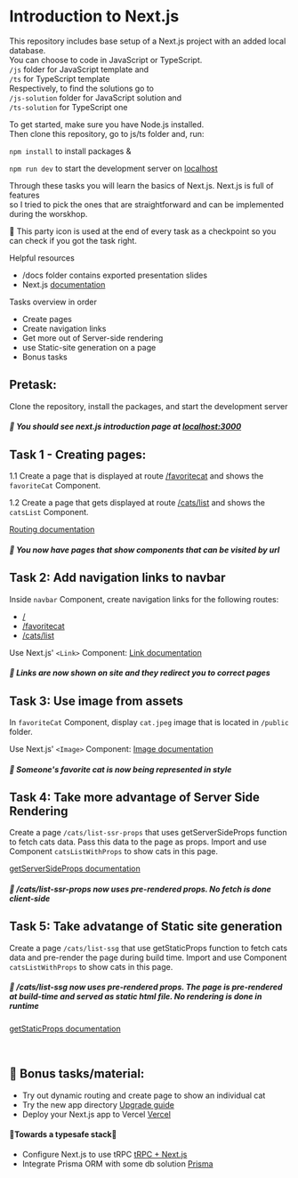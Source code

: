 # Introduction to Next.js
This repository includes base setup of a Next.js project with an added local database. <br>
You can choose to code in JavaScript or TypeScript. 
<br> ```/js``` folder for JavaScript template and 
<br> ```/ts``` for TypeScript template <br>
Respectively, to find the solutions go to
<br> ```/js-solution``` folder for JavaScript solution and 
<br> ```/ts-solution``` for TypeScript one <br>

To get started, make sure you have Node.js installed. 
<br>Then clone this repository, go to js/ts folder and,
run:

```npm install``` to install packages &

```npm run dev``` to start the development server on [localhost](http://localhost:3000)

Through these tasks you will learn the basics of Next.js. 
Next.js is full of features <br> so I tried to pick the ones that are straightforward and can be implemented during the worskhop.

🥳 This party icon is used at the end of every task as a checkpoint so you can check if you got the task right.

Helpful resources
* /docs folder contains exported presentation slides
* Next.js [documentation](https://nextjs.org/docs)

Tasks overview in order
* Create pages
* Create navigation links
* Get more out of Server-side rendering
* use Static-site generation on a page
* Bonus tasks


## Pretask:
Clone the repository, install the packages, and start the development server

##### 🥳 You should see next.js introduction page at [localhost:3000](http://localhost:3000)

## Task 1 - Creating pages:
1.1 Create a page that is displayed at route [/favoritecat](localhost:3000/favoritecat) and shows the ```favoriteCat``` Component.

1.2 Create a page that gets displayed at route [/cats/list](localhost:3000/cats/list) and shows the ```catsList``` Component.

[Routing documentation](https://nextjs.org/docs/routing/introduction)

##### 🥳 You now have pages that show components that can be visited by url

## Task 2: Add navigation links to navbar
Inside ``` navbar ``` Component, create navigation links for the following routes: 
* [/](localhost:3000/)
* [/favoritecat](localhost:3000/favoritecat)
* [/cats/list](localhost:3000/cats/list)
 

Use Next.js'  ```<Link>``` Component: [Link documentation](https://nextjs.org/docs/api-reference/next/link)

##### 🥳 Links are now shown on site and they redirect you to correct pages

## Task 3: Use image from assets
In ``` favoriteCat ``` Component, display ```cat.jpeg``` image that is located in ```/public``` folder.

Use Next.js' ```<Image>``` Component: [Image documentation](https://nextjs.org/docs/basic-features/static-file-serving)

##### 🥳 Someone's favorite cat is now being represented in style


## Task 4: Take more advantage of Server Side Rendering
Create a page ``` /cats/list-ssr-props ``` that uses getServerSideProps function to fetch cats data. Pass this data to the page as props. Import and use Component ``` catsListWithProps ``` to show cats in this page.

[getServerSideProps documentation](https://nextjs.org/docs/basic-features/data-fetching/get-server-side-props)
##### 🥳 /cats/list-ssr-props now uses pre-rendered props. No fetch is done client-side

## Task 5: Take advatange of Static site generation
Create a page ``` /cats/list-ssg ``` that use getStaticProps function to fetch cats data and pre-render the page during build time. Import and use Component ``` catsListWithProps ``` to show cats in this page.
##### 🥳 /cats/list-ssg now uses pre-rendered props. The page is pre-rendered at build-time and served as static html file. No rendering is done in runtime

[getStaticProps documentation](https://nextjs.org/docs/basic-features/data-fetching/get-static-props)


&nbsp;
## 📝 Bonus tasks/material:
* Try out dynamic routing and create page to show an individual cat
* Try the new app directory
[Upgrade guide](https://beta.nextjs.org/docs/upgrade-guide#migrating-from-pages-to-app)
* Deploy your Next.js app to Vercel
[Vercel](https://vercel.com/)
#### 🦺Towards a typesafe stack🎉
* Configure Next.js to use tRPC
[tRPC + Next.js](https://trpc.io/docs/nextjs)
* Integrate Prisma ORM with some db solution
[Prisma](https://www.prisma.io/nextjs)
